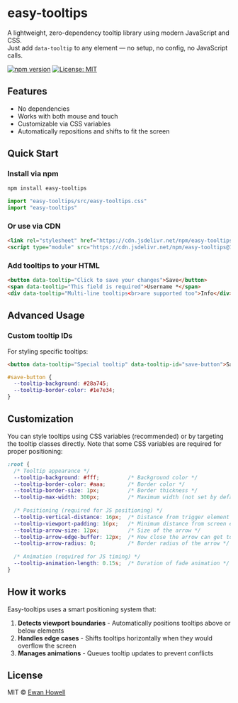 # easy-tooltips

A lightweight, zero-dependency tooltip library using modern JavaScript and CSS.  
Just add `data-tooltip` to any element — no setup, no config, no JavaScript calls.

[![npm version](https://badge.fury.io/js/easy-tooltips.svg)](https://www.npmjs.com/package/easy-tooltips)
[![License: MIT](https://img.shields.io/badge/License-MIT-yellow.svg)](https://opensource.org/licenses/MIT)

## Features

* No dependencies
* Works with both mouse and touch
* Customizable via CSS variables
* Automatically repositions and shifts to fit the screen

## Quick Start

### Install via npm
```bash
npm install easy-tooltips
```

```js
import "easy-tooltips/src/easy-tooltips.css"
import "easy-tooltips"
```

### Or use via CDN
```html
<link rel="stylesheet" href="https://cdn.jsdelivr.net/npm/easy-tooltips@1.0.3/easy-tooltips.min.css">
<script type="module" src="https://cdn.jsdelivr.net/npm/easy-tooltips@1.0.3/easy-tooltips.min.js"></script>
```

### Add tooltips to your HTML
```html
<button data-tooltip="Click to save your changes">Save</button>
<span data-tooltip="This field is required">Username *</span>
<div data-tooltip="Multi-line tooltips<br>are supported too">Info</div>
```

## Advanced Usage

### Custom tooltip IDs
For styling specific tooltips:
```html
<button data-tooltip="Special tooltip" data-tooltip-id="save-button">Save</button>
```

```css
#save-button {
  --tooltip-background: #28a745;
  --tooltip-border-color: #1e7e34;
}
```

## Customization

You can style tooltips using CSS variables (recommended) or by targeting the tooltip classes directly. Note that some CSS variables are required for proper positioning:

```css
:root {
  /* Tooltip appearance */
  --tooltip-background: #fff;         /* Background color */
  --tooltip-border-color: #aaa;       /* Border color */
  --tooltip-border-size: 1px;         /* Border thickness */
  --tooltip-max-width: 300px;         /* Maximum width (not set by default) */
  
  /* Positioning (required for JS positioning) */
  --tooltip-vertical-distance: 16px;  /* Distance from trigger element */
  --tooltip-viewport-padding: 16px;   /* Minimum distance from screen edges */
  --tooltip-arrow-size: 12px;         /* Size of the arrow */
  --tooltip-arrow-edge-buffer: 12px;  /* How close the arrow can get to the edge of a tooltip */
  --tooltip-arrow-radius: 0;          /* Border radius of the arrow */
  
  /* Animation (required for JS timing) */
  --tooltip-animation-length: 0.15s;  /* Duration of fade animation */
}
```

## How it works

Easy-tooltips uses a smart positioning system that:

1. **Detects viewport boundaries** - Automatically positions tooltips above or below elements
2. **Handles edge cases** - Shifts tooltips horizontally when they would overflow the screen
3. **Manages animations** - Queues tooltip updates to prevent conflicts

## License

MIT © [Ewan Howell](https://github.com/ewanhowell5195)